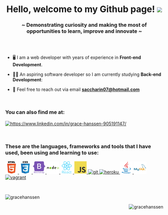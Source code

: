 <!-- 
### Hi there 👋


**GraceHanssen/GraceHanssen** is a ✨ _special_ ✨ repository because its `README.md` (this file) appears on your GitHub profile.

Here are some ideas to get you started:

- 🔭 I’m currently working on ...
- 🌱 I’m currently learning ...
- 👯 I’m looking to collaborate on ...
- 🤔 I’m looking for help with ...
- 💬 Ask me about ...
- 📫 How to reach me: ...
- 😄 Pronouns: ...
- ⚡ Fun fact: ...



:checkered_flag: Welcome to my Github page! 

:raising_hand: Gracie / Gray

:woman_student: Bachelor of Science in Computer Science

:desert_island: Philippines

:desktop_computer: Web Developer

:e-mail: saccharin07@hotmail.com

:pushpin: Larvik, Vestfold 3260 :norway:	

:capital_abcd: Filipino (Tagalog), English, Norsk (Bokmål)

-->

<h1 align="center">Hello, welcome to my Github page! <img src="https://raw.githubusercontent.com/MartinHeinz/MartinHeinz/master/wave.gif" width="30px">

<h3 align="center">~ Demonstrating curiosity and making the most of opportunities to learn, improve and innovate ~</h3><br><br>

- :desktop_computer: I am a web developer with years of experience in **Front-end Development**.
  
- :woman_student: An aspiring software developer so I am currently studying **Back-end Development**:

- :e-mail: Feel free to reach out via email **saccharin07@hotmail.com**
  
<br>

<h3 align="left">You can also find me at:</h3>
<p align="left">
<a href="https://linkedin.com/in/https://www.linkedin.com/in/grace-hanssen-905191147/" target="blank"><img align="center" src="https://raw.githubusercontent.com/rahuldkjain/github-profile-readme-generator/master/src/images/icons/Social/linked-in-alt.svg" alt="https://www.linkedin.com/in/grace-hanssen-905191147/" height="30" width="40" /></a>
</p><br>

<h3 align="left">These are the languages, frameworks and tools that I have used, been using and learning to use:</h3>
<p align="left"> <a href="https://www.w3.org/html/" target="_blank" rel="noreferrer"> <img src="https://raw.githubusercontent.com/devicons/devicon/master/icons/html5/html5-original-wordmark.svg" alt="html5" width="40" height="40"/> </a> <a href="https://www.w3schools.com/css/" target="_blank" rel="noreferrer"> <img src="https://raw.githubusercontent.com/devicons/devicon/master/icons/css3/css3-original-wordmark.svg" alt="css3" width="40" height="40"/> <a href="https://getbootstrap.com" target="_blank" rel="noreferrer"> <img src="https://raw.githubusercontent.com/devicons/devicon/master/icons/bootstrap/bootstrap-plain-wordmark.svg" alt="bootstrap" width="40" height="40"/> </a> <a href="https://nodejs.org" target="_blank" rel="noreferrer"> <img src="https://raw.githubusercontent.com/devicons/devicon/master/icons/nodejs/nodejs-original-wordmark.svg" alt="nodejs" width="40" height="40"/> </a> <a href="https://reactjs.org/" target="_blank" rel="noreferrer"> <img src="https://raw.githubusercontent.com/devicons/devicon/master/icons/react/react-original-wordmark.svg" alt="react" width="40" height="40"/> </a> <a href="https://developer.mozilla.org/en-US/docs/Web/JavaScript" target="_blank" rel="noreferrer"> <img src="https://raw.githubusercontent.com/devicons/devicon/master/icons/javascript/javascript-original.svg" alt="javascript" width="40" height="40"/>  <a href="https://git-scm.com/" target="_blank" rel="noreferrer"> <img src="https://www.vectorlogo.zone/logos/git-scm/git-scm-icon.svg" alt="git" width="40" height="40"/> </a> <a href="https://heroku.com" target="_blank" rel="noreferrer"> <img src="https://www.vectorlogo.zone/logos/heroku/heroku-icon.svg" alt="heroku" width="40" height="40"/> </a> <a href="https://www.java.com" target="_blank" rel="noreferrer"> <img src="https://raw.githubusercontent.com/devicons/devicon/master/icons/java/java-original.svg" alt="java" width="40" height="40"/> </a> </a> <a href="https://www.mysql.com/" target="_blank" rel="noreferrer"> <img src="https://raw.githubusercontent.com/devicons/devicon/master/icons/mysql/mysql-original-wordmark.svg" alt="mysql" width="40" height="40"/> </a> <a href="https://www.vagrantup.com/" target="_blank" rel="noreferrer"> <img src="https://www.vectorlogo.zone/logos/vagrantup/vagrantup-icon.svg" alt="vagrant" width="40" height="40"/> </a> </p><br>

<p><img align="center" src="https://github-readme-stats.vercel.app/api/top-langs?username=gracehanssen&show_icons=true&locale=en&layout=compact" alt="gracehanssen" /></p>

<p align="right"> <img src="https://komarev.com/ghpvc/?username=gracehanssen&label=Profile%20views&color=0e75b6&style=flat" alt="gracehanssen" /> </p>
